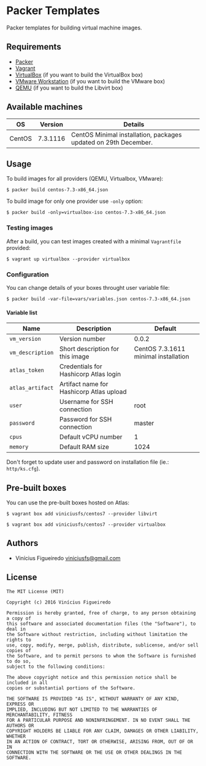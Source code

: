# Packer Templates

Packer templates for building virtual machine images.


## Requirements

  - [Packer](http://packer.io/)
  - [Vagrant](http://vagrantup.com/)
  - [VirtualBox](http://virtualbox.org/) (if you want to build the VirtualBox box)
  - [VMware Workstation](http://vmware.com/products/workstation.html) (if you want to build the VMware box)
  - [QEMU](http://qemu.org/) (if you want to build the Libvirt box)


## Available machines

OS | Version | Details
---|---------|--------
CentOS | 7.3.1116 | CentOS Minimal installation, packages updated on 29th December.


## Usage

To build images for all providers (QEMU, Virtualbox, VMware):

    $ packer build centos-7.3-x86_64.json


To build image for only one provider use `-only` option:

    $ packer build -only=virtualbox-iso centos-7.3-x86_64.json


### Testing images

After a build, you can test images created with a minimal `Vagrantfile` provided:

    $ vagrant up virtualbox --provider virtualbox


### Configuration

You can change details of your boxes throught user variable file:

    $ packer build -var-file=vars/variables.json centos-7.3-x86_64.json


#### Variable list

Name | Description | Default
-----|-------------|--------
`vm_version` | Version number | 0.0.2
`vm_description` | Short description for this image | CentOS 7.3.1611 minimal installation
`atlas_token` | Credentials for Hashicorp Atlas login |
`atlas_artifact` | Artifact name for Hashicorp Atlas upload |
`user` | Username for SSH connection | root
`password` | Password for SSH connection | master
`cpus` | Default vCPU number | 1
`memory` | Default RAM size | 1024

Don't forget to update user and password on installation file (ie.: `http/ks.cfg`).


## Pre-built boxes

You can use the pre-built boxes hosted on Atlas:

    $ vagrant box add viniciusfs/centos7 --provider libvirt

    $ vagrant box add viniciusfs/centos7 --provider virtualbox


## Authors

  - Vinícius Figueiredo <viniciusfs@gmail.com>


## License

    The MIT License (MIT)

    Copyright (c) 2016 Vinícius Figueiredo

    Permission is hereby granted, free of charge, to any person obtaining a copy of
    this software and associated documentation files (the "Software"), to deal in
    the Software without restriction, including without limitation the rights to
    use, copy, modify, merge, publish, distribute, sublicense, and/or sell copies of
    the Software, and to permit persons to whom the Software is furnished to do so,
    subject to the following conditions:

    The above copyright notice and this permission notice shall be included in all
    copies or substantial portions of the Software.

    THE SOFTWARE IS PROVIDED "AS IS", WITHOUT WARRANTY OF ANY KIND, EXPRESS OR
    IMPLIED, INCLUDING BUT NOT LIMITED TO THE WARRANTIES OF MERCHANTABILITY, FITNESS
    FOR A PARTICULAR PURPOSE AND NONINFRINGEMENT. IN NO EVENT SHALL THE AUTHORS OR
    COPYRIGHT HOLDERS BE LIABLE FOR ANY CLAIM, DAMAGES OR OTHER LIABILITY, WHETHER
    IN AN ACTION OF CONTRACT, TORT OR OTHERWISE, ARISING FROM, OUT OF OR IN
    CONNECTION WITH THE SOFTWARE OR THE USE OR OTHER DEALINGS IN THE SOFTWARE.

